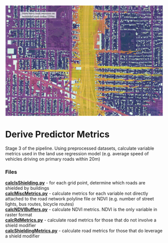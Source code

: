 ![GitHub Logo](../images/1x/heavytruck.png)

# Derive Predictor Metrics
Stage 3 of the pipeline. Using preprocessed datasets, calculate variable metrics used in the land use regression model (e.g. average speed of vehicles driving on primary roads within 20m)

### Files ###
**[calcIsShielding.py](https://github.com/larkinandy/PDXNoiseSurface/blob/main/DerivePredictorMetrics/calcIsShielding.py)** - for each grid point, determine which roads are shielded by buildings <br>
**[calcMiscMetrics.py](https://github.com/larkinandy/PDXNoiseSurface/blob/main/DerivePredictorMetrics/calcMiscMetrics.py)** - calculate metrics for each variable not directly attached to the road network polyline file or NDVI (e.g. number of street lights, bus routes, bicycle routes)  <br>
**[calcNDVIBuffers.py](https://github.com/larkinandy/PDXNoiseSurface/blob/main/DerivePredictorMetrics/calcNDVIBuffers.py)** - calculate NDVI metrics.  NDVI is the only variable in raster format <br>
**[calcRdMetrics.py](https://github.com/larkinandy/PDXNoiseSurface/blob/main/DerivePredictorMetrics/calcRdMetrics.py)** - calculate road metrics for those that do not involve a shield modifier <br>
**[calcShieldingMetrics.py](https://github.com/larkinandy/PDXNoiseSurface/blob/main/DerivePredictorMetrics/calcShieldingMetrics.py)** - calculate road metrics for those that do leverage a shield modifier <br>
